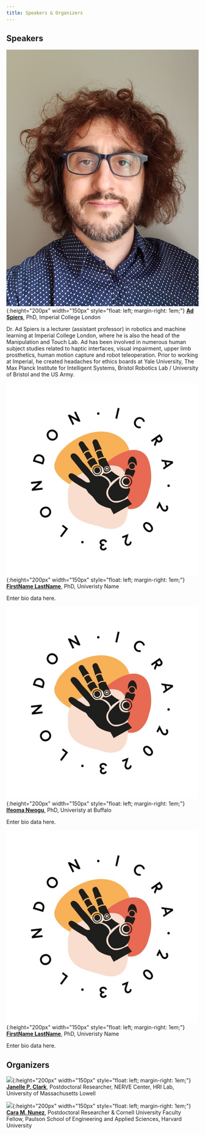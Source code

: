 ```yaml
---
title: Speakers & Organizers
---
```


## Speakers


![](/assets/images/aspiers.jpg){:height="200px" width="150px" style="float: left; margin-right: 1em;"}
**[Ad Spiers](https://www.imperial.ac.uk/people/a.spiers)**, PhD, Imperial College London

Dr. Ad Spiers is a lecturer (assistant professor) in robotics and machine learning at Imperial College London, where he is also the head of the Manipulation and Touch Lab. Ad has been involved in numerous human subject studies related to haptic interfaces, visual impairment, upper limb prosthetics, human motion capture and robot teleoperation. Prior to working at Imperial, he created headaches for ethics boards at Yale University, The Max Planck Institute for Intelligent Systems, Bristol Robotics Lab / University of Bristol and the US Army. 

![](/assets/images/RoundLogoJPG.jpg){:height="200px" width="150px" style="float: left; margin-right: 1em;"}
**[FirstName LastName](https://www.icra2023.org/)**, PhD, Univeristy Name

Enter bio data here.

![](/assets/images/RoundLogoJPG.jpg){:height="200px" width="150px" style="float: left; margin-right: 1em;"}
**[Ifeoma Nwogu](https://engineering.buffalo.edu/computer-science-engineering/people/faculty-directory.host.html/content/shared/engineering/computer-science-engineering/profiles/faculty/nwogu-ifeoma.detail.html)**, PhD, Univeristy at Buffalo

Enter bio data here.


![](/assets/images/RoundLogoJPG.jpg){:height="200px" width="150px" style="float: left; margin-right: 1em;"}
**[FirstName LastName](https://www.icra2023.org/)**, PhD, Univeristy Name

Enter bio data here.


## Organizers

![](/assets/images/jclark.jpg){:height="200px" width="150px" style="float: left; margin-right: 1em;"}
**[Janelle P. Clark](http://www.linkedin.com/in/janelle-clark)**, Postdoctoral Researcher, NERVE Center, HRI Lab, University of Massachusetts Lowell


![](/assets/images/cnunez.jpg){:height="200px" width="150px" style="float: left; margin-right: 1em;"}
**[Cara M. Nunez](https://www.linkedin.com/in/caramnunez/)**, Postdoctoral Researcher & Cornell University Faculty Fellow, Paulson School of Engineering and Applied Sciences, Harvard University
